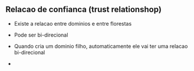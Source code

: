## Relacao de confianca (trust relationshop)

* Existe a relacao entre dominios e entre florestas
* Pode ser bi-direcional

* Quando cria um dominio filho, automaticamente ele vai ter uma relacao bi-direcional
* 